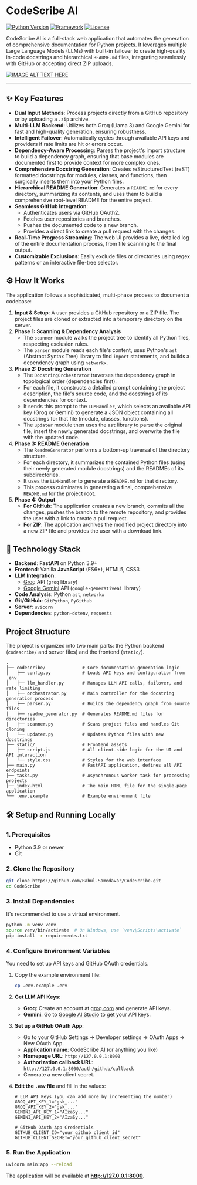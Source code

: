 # CodeScribe AI

[![Python Version](https://img.shields.io/badge/python-3.9+-blue.svg)](https://www.python.org/downloads/)
[![Framework](https://img.shields.io/badge/framework-FastAPI-green.svg)](https://fastapi.tiangolo.com/)
[![License](https://img.shields.io/badge/license-MIT-lightgrey.svg)](LICENSE)

CodeScribe AI is a full-stack web application that automates the generation of comprehensive documentation for Python projects. It leverages multiple Large Language Models (LLMs) with built-in failover to create high-quality in-code docstrings and hierarchical `README.md` files, integrating seamlessly with GitHub or accepting direct ZIP uploads.


[![IMAGE ALT TEXT HERE](https://img.youtube.com/vi/t3y4ATQx33g/0.jpg)](https://www.youtube.com/watch?v=t3y4ATQx33g)


---

## ✨ Key Features

-   **Dual Input Methods**: Process projects directly from a GitHub repository or by uploading a `.zip` archive.
-   **Multi-LLM Backend**: Utilizes both Groq (Llama 3) and Google Gemini for fast and high-quality generation, ensuring robustness.
-   **Intelligent Failover**: Automatically cycles through available API keys and providers if rate limits are hit or errors occur.
-   **Dependency-Aware Processing**: Parses the project's import structure to build a dependency graph, ensuring that base modules are documented first to provide context for more complex ones.
-   **Comprehensive Docstring Generation**: Creates reStructuredText (reST) formatted docstrings for modules, classes, and functions, then surgically inserts them into your Python files.
-   **Hierarchical README Generation**: Generates a `README.md` for every directory, summarizing its contents, and uses them to build a comprehensive root-level README for the entire project.
-   **Seamless GitHub Integration**:
    -   Authenticates users via GitHub OAuth2.
    -   Fetches user repositories and branches.
    -   Pushes the documented code to a new branch.
    -   Provides a direct link to create a pull request with the changes.
-   **Real-Time Progress Streaming**: The web UI provides a live, detailed log of the entire documentation process, from file scanning to the final output.
-   **Customizable Exclusions**: Easily exclude files or directories using regex patterns or an interactive file-tree selector.

## ⚙️ How It Works

The application follows a sophisticated, multi-phase process to document a codebase:

1.  **Input & Setup**: A user provides a GitHub repository or a ZIP file. The project files are cloned or extracted into a temporary directory on the server.
2.  **Phase 1: Scanning & Dependency Analysis**
    -   The `scanner` module walks the project tree to identify all Python files, respecting exclusion rules.
    -   The `parser` module reads each file's content, uses Python's `ast` (Abstract Syntax Tree) library to find `import` statements, and builds a dependency graph using `networkx`.
3.  **Phase 2: Docstring Generation**
    -   The `DocstringOrchestrator` traverses the dependency graph in topological order (dependencies first).
    -   For each file, it constructs a detailed prompt containing the project description, the file's source code, and the docstrings of its dependencies for context.
    -   It sends this prompt to the `LLMHandler`, which selects an available API key (Groq or Gemini) to generate a JSON object containing all docstrings for that file (module, classes, functions).
    -   The `updater` module then uses the `ast` library to parse the original file, insert the newly generated docstrings, and overwrite the file with the updated code.
4.  **Phase 3: README Generation**
    -   The `ReadmeGenerator` performs a bottom-up traversal of the directory structure.
    -   For each directory, it summarizes the contained Python files (using their newly generated module docstrings) and the READMEs of its subdirectories.
    -   It uses the `LLMHandler` to generate a `README.md` for that directory.
    -   This process culminates in generating a final, comprehensive `README.md` for the project root.
5.  **Phase 4: Output**
    -   **For GitHub**: The application creates a new branch, commits all the changes, pushes the branch to the remote repository, and provides the user with a link to create a pull request.
    -   **For ZIP**: The application archives the modified project directory into a new ZIP file and provides the user with a download link.

## 🚀 Technology Stack

-   **Backend**: **FastAPI** on Python 3.9+
-   **Frontend**: Vanilla **JavaScript** (ES6+), HTML5, CSS3
-   **LLM Integration**:
    -   [Groq](https://groq.com/) API (`groq` library)
    -   [Google Gemini](https://ai.google.dev/) API (`google-generativeai` library)
-   **Code Analysis**: Python `ast`, `networkx`
-   **Git/GitHub**: `GitPython`, `PyGithub`
-   **Server**: `uvicorn`
-   **Dependencies**: `python-dotenv`, `requests`

## Project Structure

The project is organized into two main parts: the Python backend (`codescribe/` and server files) and the frontend (`static/`).

```
.
├── codescribe/              # Core documentation generation logic
│   ├── config.py            # Loads API keys and configuration from .env
│   ├── llm_handler.py       # Manages LLM API calls, failover, and rate limiting
│   ├── orchestrator.py      # Main controller for the docstring generation process
│   ├── parser.py            # Builds the dependency graph from source files
│   ├── readme_generator.py  # Generates README.md files for directories
│   ├── scanner.py           # Scans project files and handles Git cloning
│   └── updater.py           # Updates Python files with new docstrings
├── static/                  # Frontend assets
│   ├── script.js            # All client-side logic for the UI and API interaction
│   └── style.css            # Styles for the web interface
├── main.py                  # FastAPI application, defines all API endpoints
├── tasks.py                 # Asynchronous worker task for processing projects
├── index.html               # The main HTML file for the single-page application
└── .env.example             # Example environment file
```

## 🛠️ Setup and Running Locally

### 1. Prerequisites

-   Python 3.9 or newer
-   Git

### 2. Clone the Repository

```bash
git clone https://github.com/Rahul-Samedavar/CodeScribe.git
cd CodeScribe
```

### 3. Install Dependencies

It's recommended to use a virtual environment.

```bash
python -m venv venv
source venv/bin/activate  # On Windows, use `venv\Scripts\activate`
pip install -r requirements.txt
```

### 4. Configure Environment Variables

You need to set up API keys and GitHub OAuth credentials.

1.  Copy the example environment file:
    ```bash
    cp .env.example .env
    ```

2.  **Get LLM API Keys**:
    -   **Groq**: Create an account at [groq.com](https://groq.com/) and generate API keys.
    -   **Gemini**: Go to [Google AI Studio](https://aistudio.google.com/app/apikey) to get your API keys.

3.  **Set up a GitHub OAuth App**:
    -   Go to your GitHub Settings -> Developer settings -> OAuth Apps -> New OAuth App.
    -   **Application name**: CodeScribe AI (or anything you like)
    -   **Homepage URL**: `http://127.0.0.1:8000`
    -   **Authorization callback URL**: `http://127.0.0.1:8000/auth/github/callback`
    -   Generate a new client secret.

4.  **Edit the `.env` file** and fill in the values:

    ```env
    # LLM API Keys (you can add more by incrementing the number)
    GROQ_API_KEY_1="gsk_..."
    GROQ_API_KEY_2="gsk_..."
    GEMINI_API_KEY_1="AIzaSy..."
    GEMINI_API_KEY_2="AIzaSy..."

    # GitHub OAuth App Credentials
    GITHUB_CLIENT_ID="your_github_client_id"
    GITHUB_CLIENT_SECRET="your_github_client_secret"
    ```

### 5. Run the Application

```bash
uvicorn main:app --reload
```

The application will be available at **http://127.0.0.1:8000**.
